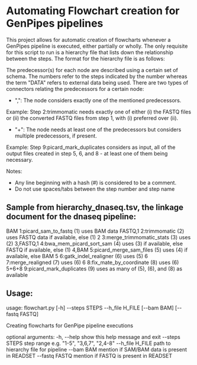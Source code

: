 # Automating Flowchart creation for GenPipes pipelines

This project allows for automatic creation of flowcharts whenever a GenPipes pipeline is executed, either partially or wholly. The only requisite for this script to run is a hierarchy file that lists down the relationship between the steps. The format for the hierarchy file is as follows:

The predecessor(s) for each node are described using a certain set of schema. The numbers refer to the steps indicated by the number whereas the term "DATA" refers to external data being used. There are two types of connectors relating the predecessors for a certain node:

 * ",": The node considers exactly one of the mentioned predecessors. 

Example: Step 2:trimmomatic needs exactly one of either (i) the FASTQ files or (ii) the converted FASTQ files from step 1, with (i) preferred over (ii).

* "+": The node needs at least one of the predecessors but considers multiple predecessors, if present.

Example: Step 9:picard_mark_duplicates considers as input, all of the output files created in step 5, 6, and 8 - at least one of them being necessary.

Notes:
* Any line beginning with a hash (#) is considered to be a comment.
* Do not use spaces/tabs between the step number and step name

## Sample from hierarchy_dnaseq.tsv, the linkage document for the dnaseq pipeline:

BAM							1:picard_sam_to_fastq				(1) uses BAM data
FASTQ,1						2:trimmomatic						(2) uses FASTQ data if available, else (1)
2							3:merge_trimmomatic_stats			(3) uses (2)
3,FASTQ,1					4:bwa_mem_picard_sort_sam			(4) uses (3) if available, else FASTQ if available, else (1)
4,BAM						5:picard_merge_sam_files			(5) uses (4) if available, else BAM
5							6:gatk_indel_realigner				(6) uses (5)
6							7:merge_realigned					(7) uses (6)
6							8:fix_mate_by_coordinate			(8) uses (6)
5+6+8						9:picard_mark_duplicates			(9) uses as many of (5), (6), and (8) as available


## Usage:

usage: flowchart.py [-h] --steps STEPS --h_file H_FILE [--bam BAM]
                    [--fastq FASTQ]

Creating flowcharts for GenPipe pipeline executions

optional arguments:
  -h, --help       show this help message and exit
  --steps STEPS    step range e.g. "1-5", "3,6,7", "2,4-8"
  --h_file H_FILE  path to hierarchy file for pipeline
  --bam BAM        mention if SAM/BAM data is present in READSET
  --fastq FASTQ    mention if FASTQ is present in READSET